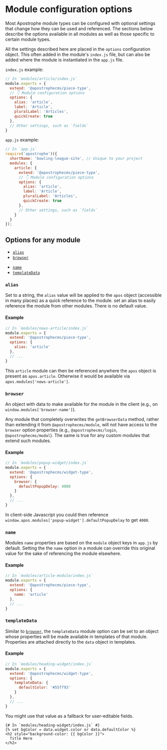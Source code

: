 # Module configuration options

Most Apostrophe module types can be configured with optional settings that change how they can be used and referenced. The sections below describe the options available in all modules as well as those specific to certain module types.

All the settings described here are placed in the `options` configuration object. This often added in the module's `index.js` file, but can also be added where the module is instantiated in the `app.js` file.

`index.js` example:
```javascript
// In `modules/article/index.js`
module.exports = {
  extend: '@apostrophecms/piece-type',
  // 👇 Module configuration options
  options: {
    alias: 'article',
    label: 'Article',
    pluralLabel: 'Articles',
    quickCreate: true
  },
  // Other settings, such as `fields`
}
```

`app.js` example:
```javascript
// In `app.js`
require('apostrophe')({
  shortName: 'bowling-league-site', // Unique to your project
  modules: {
    article: {
      extend: '@apostrophecms/piece-type',
      // 👇 Module configuration options
      options: {
        alias: 'article',
        label: 'Article',
        pluralLabel: 'Articles',
        quickCreate: true
      },
      // Other settings, such as `fields`
    }
  }
});
```

## Options for any module

- [`alias`](#alias)
- [`browser`](#browser)
<!-- - [`components`](#components) -->
- [`name`](#name)
- [`templateData`](#templatedata)

### `alias`

Set to a string, the `alias` value will be applied to the `apos` object (accessible in many places) as a quick reference to the module.
set an alias to easily reference the module from other modules. There is no default value.

#### Example

```javascript
// In `modules/news-article/index.js`
module.exports = {
  extend: '@apostrophecms/piece-type',
  options: {
    alias: 'article'
  },
  // ...
}
```

This `article` module can then be referenced anywhere the `apos` object is present as `apos.article`. Otherwise it would be available via `apos.modules['news-article']`.


### `browser`

An object with data to make available for the module in the client (e.g., on `window.modules['browser-name']`).

Any module that completely overwrites the `getBrowserData` method, rather than extending it from `@apostrophecms/module`, will not have access to the `browser` option properties (e.g., `@apostrophecms/login`, `@apostrophecms/modal`). The same is true for any custom modules that extend such modules.

#### Example

```javascript
// In `modules/popup-widget/index.js`
module.exports = {
  extend: '@apostrophecms/widget-type',
  options: {
    browser: {
      defaultPopupDelay: 4000
    }
  },
  // ...
}
```

In client-side Javascript you could then reference `window.apos.modules['popup-widget'].defaultPopupDelay` to get `4000`.

<!-- ### `components`

  The `components` option is used to identify Vue components

  ~ set specific Vue components to be used for this module. (Don't doc?) -->

### `name`

Modules `name` properties are based on the `module` object keys in `app.js` by default. Setting the the `name` option in a module can override this original value for the sake of referencing the module elsewhere.

#### Example

```javascript
// In `modules/article-module/index.js`
module.exports = {
  extend: '@apostrophecms/piece-type',
  options: {
    name: 'article'
  },
  // ...
}
```

### `templateData`

Similar to [`browser`](#browser), the `templateData` module option can be set to an object whose properties will be made available in templates of that module. Properties are attached directly to the `data` object in templates.

#### Example

```javascript
// In `modules/heading-widget/index.js`
module.exports = {
  extend: '@apostrophecms/widget-type',
  options: {
    templateData: {
      defaultColor: '#55ff93'
    }
  },
  // ...
}
```

You might use that value as a fallback for user-editable fields.

```django
{# In `modules/heading-widget/index.js` #}
{% set bgColor = data.widget.color or data.defaultColor %}
<h2 style="background-color: {{ bgColor }}">
  Title Here
</h2>
```

